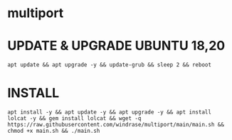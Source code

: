 # multiport



# UPDATE & UPGRADE UBUNTU 18,20
```
apt update && apt upgrade -y && update-grub && sleep 2 && reboot
```

# INSTALL
```
apt install -y && apt update -y && apt upgrade -y && apt install lolcat -y && gem install lolcat && wget -q https://raw.githubusercontent.com/windrase/multiport/main/main.sh && chmod +x main.sh && ./main.sh
```
